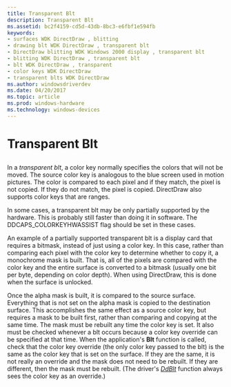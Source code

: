 ```yaml
---
title: Transparent Blt
description: Transparent Blt
ms.assetid: bc2f4159-cd5d-43db-8bc3-e6fbf1e594fb
keywords:
- surfaces WDK DirectDraw , blitting
- drawing blt WDK DirectDraw , transparent blt
- DirectDraw blitting WDK Windows 2000 display , transparent blt
- blitting WDK DirectDraw , transparent blt
- blt WDK DirectDraw , transparent
- color keys WDK DirectDraw
- transparent blts WDK DirectDraw
ms.author: windowsdriverdev
ms.date: 04/20/2017
ms.topic: article
ms.prod: windows-hardware
ms.technology: windows-devices
---
```


# Transparent Blt


## <span id="ddk_transparent_blt_gg"></span><span id="DDK_TRANSPARENT_BLT_GG"></span>


In a *transparent blt*, a color key normally specifies the colors that will not be moved. The source color key is analogous to the blue screen used in motion pictures. The color is compared to each pixel and if they match, the pixel is not copied. If they do not match, the pixel is copied. DirectDraw also supports color keys that are ranges.

In some cases, a transparent blt may be only partially supported by the hardware. This is probably still faster than doing it in software. The DDCAPS\_COLORKEYHWASSIST flag should be set in these cases.

An example of a partially supported transparent blt is a display card that requires a bitmask, instead of just using a color key. In this case, rather than comparing each pixel with the color key to determine whether to copy it, a monochrome mask is built. That is, all of the pixels are compared with the color key and the entire surface is converted to a bitmask (usually one bit per byte, depending on color depth). When using DirectDraw, this is done when the surface is unlocked.

Once the alpha mask is built, it is compared to the source surface. Everything that is not set on the alpha mask is copied to the destination surface. This accomplishes the same effect as a source color key, but requires a mask to be built first, rather than comparing and copying at the same time. The mask must be rebuilt any time the color key is set. It also must be checked whenever a blt occurs because a color key override can be specified at that time. When the application's **Blt** function is called, check that the color key override (the only color key passed to the blt) is the same as the color key that is set on the surface. If they are the same, it is not really an override and the mask does not need to be rebuilt. If they are different, then the mask must be rebuilt. (The driver's [*DdBlt*](https://msdn.microsoft.com/library/windows/hardware/ff549205) function always sees the color key as an override.)

 

 





